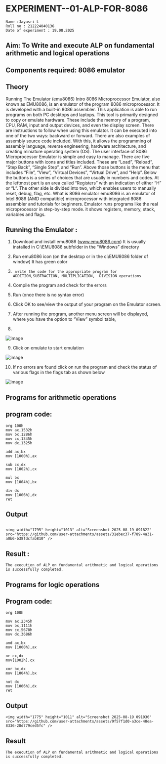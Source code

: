# EXPERIMENT--01-ALP-FOR-8086
```
Name :Jayasri L
Roll no : 212224040136
Date of experiment : 19.08.2025
```

## Aim: To Write and execute ALP on fundamental arithmetic and logical operations

## Components required: 8086  emulator 
## Theory 
Running The Emulator (emu8086) Intro 8086 Microprocessor Emulator, also known as EMU8086, is an emulator of the program 8086 microprocessor. It is developed with a built-in 8086 assembler. This application is able to run programs on both PC desktops and laptops. This tool is primarily designed to copy or emulate hardware. These include the memory of a program, CPU, RAM, input and output devices, and even the display screen. There are instructions to follow when using this emulator. It can be executed into one of the two ways: backward or forward. There are also examples of assembly source code included. With this, it allows the programming of assembly language, reverse engineering, hardware architecture, and creating miniature operating system (OS). The user interface of 8086 Microprocessor Emulator is simple and easy to manage. There are five major buttons with icons and titles included. These are “Load”, “Reload”, “Step Back”, “Single Step”, and “Run”. Above those buttons is the menu that includes “File”, “View”, “Virtual Devices”, “Virtual Drive”, and “Help”. Below the buttons is a series of choices that are usually in numbers and codes. At the leftmost part is an area called “Registers” with an indication of either “H” or “L”. The other side is divided into two, which enables users to manually reset, debug, flag, etc. What is 8086 emulator emu8086 is an emulator of Intel 8086 (AMD compatible) microprocessor with integrated 8086 assembler and tutorials for beginners. Emulator runs programs like the real microprocessor in step-by-step mode. it shows registers, memory, stack, variables and flags.


 ## Running the Emulator :
1.	Download and install emu8086 (www.emu8086.com) It is usually installed in C:\EMU8086 subfolder in the “Windows” directory
2.	  Run  emu8086 icon (on the desktop or in the c:\EMU8086 folder of window) It has green color 
 
 
3.		write the code for the appropriate program for ADDITION,SUBTRACTION, MULTIPLICATION,  DIVISION operations 

4.	 Compile the program and check for the errors 
5.	Run (once there is no syntax error) 

6.	Click OK to see/view the output of your program on the Emulator screen. 


7.	After running the program, another menu screen will be displayed, where you have the option to “View” symbol table,
8.	 


![image](https://user-images.githubusercontent.com/36288975/189273263-d65baae9-4b8f-4723-afb3-c0ffa4052b04.png)


9.	Click on emulate to start emulation 


![image](https://user-images.githubusercontent.com/36288975/189273273-9bb36ec1-e2e8-4892-8d35-37707332bfdc.png)


10.	If no errors are found click on run the program and check the status of various flags in the flags tab as shown below 

![image](https://user-images.githubusercontent.com/36288975/189273277-113a2a33-4a40-4ff8-95a5-ecd3a1f504fe.png)


## Programs for arithmetic  operations

## program code:

```
org 100h
mov ax,1532h
mov bx,1286h 
mov cx,1345h
mov dx,1325h

add ax,bx  
mov [1000h],ax 

sub cx,dx
mov [1002h],cx

mul bx
mov [1004h],bx

div dx
mov [1006h],dx                
ret

```

## Output
```

<img width="1795" height="1013" alt="Screenshot 2025-08-19 091822" src="https://github.com/user-attachments/assets/31ebec37-f789-4a31-a0b6-b38fdcfab810" />

```

## Result :
```
The execution of ALP on fundamental arithmetic and logical operations is successfully completed.
```

## Programs for logic operations

## Program code:

```
org 100h

mov ax,2345h
mov bx,1111h
mov cx,5678h
mov dx,3686h

and ax,bx
mov [1000h],ax

or cx,dx
mov[1002h],cx

xor bx,dx
mov [1004h],bx

not dx
mov [1006h],dx
ret

```

## Output

```
<img width="1775" height="1011" alt="Screenshot 2025-08-19 091036" src="https://github.com/user-attachments/assets/9f57f1d0-a3ce-48ea-8336-28d779ced5fc" />

```

## Result
```
The execution of ALP on fundamental arithmetic and logical operations is successfully completed.


```


 









